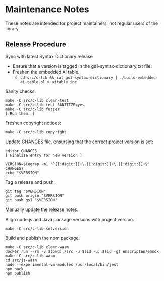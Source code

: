 Maintenance Notes
=================

These notes are intended for project maintainers, not regular users of the library.


Release Procedure
-----------------

Sync with latest Syntax Dictionary release

  - Ensure that a version is tagged in the gs1-syntax-dictionary.txt file.
  - Freshen the embedded AI table.
    - `cd src/c-lib && cat gs1-syntax-dictionary | ./build-embedded-ai-table.pl > aitable.inc`


Sanity checks:

```
make -C src/c-lib clean-test
make -C src/c-lib test SANITIZE=yes
make -C src/c-lib fuzzer
[ Run them. ]
```


Freshen copyright notices:

```
make -C src/c-lib copyright
```


Update CHANGES file, ensursing that the correct project version is set:

```
editor CHANGES
[ Finalise entry for new version ]

VERSION=$(egrep -m1 '^[[:digit:]]+\.[[:digit:]]+\.[[:digit:]]+$' CHANGES)
echo "$VERSION"
```


Tag a release and push:

```
git tag "$VERSION"
git push origin "$VERSION"
git push gs1 "$VERSION"
```

Manually update the release notes.


Align node.js and Java package versions with project version.

```
make -C src/c-lib setversion
```


Build and publish the npm package:

```
make -C src/c-lib clean-wasm
docker run --rm -v $(pwd):/src -u $(id -u):$(id -g) emscripten/emsdk make -C src/c-lib wasm
cd src/js-wasm
node --experimental-vm-modules /usr/local/bin/jest
npm pack
npm publish
```

